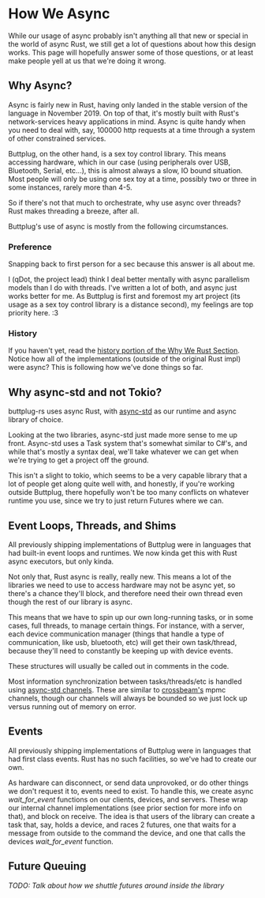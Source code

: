 # How We Async

While our usage of async probably isn't anything all that new or special in the world of async Rust, we still get a lot of questions about how this design works. This page will hopefully answer some of those questions, or at least make people yell at us that we're doing it wrong.

## Why Async?

Async is fairly new in Rust, having only landed in the stable version of the language in November 2019. On top of that, it's mostly built with Rust's network-services heavy applications in mind. Async is quite handy when you need to deal with, say, 100000 http requests at a time through a system of other constrained services.

Buttplug, on the other hand, is a sex toy control library. This means accessing hardware, which in our case (using peripherals over USB, Bluetooth, Serial, etc...), this is almost always a slow, IO bound situation. Most people will only be using one sex toy at a time, possibly two or three in some instances, rarely more than 4-5.

So if there's not that much to orchestrate, why use async over threads? Rust makes threading a breeze, after all.

Buttplug's use of async is mostly from the following circumstances.

### Preference

Snapping back to first person for a sec because this answer is all about me.

I (qDot, the project lead) think I deal better mentally with async parallelism models than I do with threads. I've written a lot of both, and async just works better for me. As Buttplug is first and foremost my art project (its usage as a sex toy control library is a distance second), my feelings are top priority here. :3

### History

If you haven't yet, read the [history portion of the Why We Rust Section](why-we-rust.md). Notice how all of the implementations (outside of the original Rust impl) were async? This is following how we've done things so far.

## Why async-std and not Tokio?

buttplug-rs uses async Rust, with [async-std](https://github.com/async-rs/async-std) as our runtime and async library of choice.

Looking at the two libraries, async-std just made more sense to me up front. Async-std uses a Task system that's somewhat similar to C#'s, and while that's mostly a syntax deal, we'll take whatever we can get when we're trying to get a project off the ground.

This isn't a slight to tokio, which seems to be a very capable library that a lot of people get along quite well with, and honestly, if you're working outside Buttplug, there hopefully won't be too many conflicts on whatever runtime you use, since we try to just return Futures where we can.

## Event Loops, Threads, and Shims

All previously shipping implementations of Buttplug were in languages that had built-in event loops and runtimes. We now kinda get this with Rust async executors, but only kinda.

Not only that, Rust async is really, really new. This means a lot of the libraries we need to use to access hardware may not be async yet, so there's a chance they'll block, and therefore need their own thread even though the rest of our library is async.

This means that we have to spin up our own long-running tasks, or in some cases, full threads, to manage certain things. For instance, with a server, each device communication manager (things that handle a type of communication, like usb, bluetooth, etc) will get their own task/thread, because they'll need to constantly be keeping up with device events.

These structures will usually be called out in comments in the code.

Most information synchronization between tasks/threads/etc is handled using [async-std channels](https://docs.rs/async-std/1.5.0/async_std/sync/fn.channel.html). These are similar to [crossbeam's](https://github.com/crossbeam-rs/crossbeam) mpmc channels, though our channels will always be bounded so we just lock up versus running out of memory on error.

## Events

All previously shipping implementations of Buttplug were in languages that had first class events. Rust has no such facilities, so we've had to create our own.

As hardware can disconnect, or send data unprovoked, or do other things we don't request it to, events need to exist. To handle this, we create async _wait_for_event_ functions on our clients, devices, and servers. These wrap our internal channel implementations (see prior section for more info on that), and block on receive. The idea is that users of the library can create a task that, say, holds a device, and races 2 futures, one that waits for a message from outside to the command the device, and one that calls the devices _wait_for_event_ function. 

## Future Queuing

_TODO: Talk about how we shuttle futures around inside the library_
